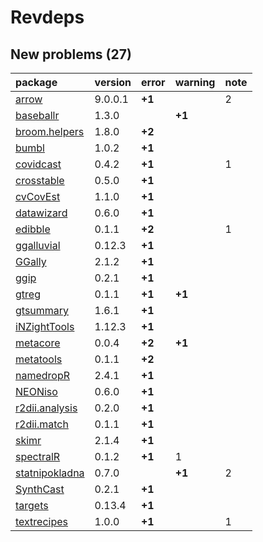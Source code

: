 # Revdeps

## New problems (27)

|package        |version |error  |warning |note |
|:--------------|:-------|:------|:-------|:----|
|[arrow](problems.md#arrow)|9.0.0.1 |__+1__ |        |2    |
|[baseballr](problems.md#baseballr)|1.3.0   |       |__+1__  |     |
|[broom.helpers](problems.md#broomhelpers)|1.8.0   |__+2__ |        |     |
|[bumbl](problems.md#bumbl)|1.0.2   |__+1__ |        |     |
|[covidcast](problems.md#covidcast)|0.4.2   |__+1__ |        |1    |
|[crosstable](problems.md#crosstable)|0.5.0   |__+1__ |        |     |
|[cvCovEst](problems.md#cvcovest)|1.1.0   |__+1__ |        |     |
|[datawizard](problems.md#datawizard)|0.6.0   |__+1__ |        |     |
|[edibble](problems.md#edibble)|0.1.1   |__+2__ |        |1    |
|[ggalluvial](problems.md#ggalluvial)|0.12.3  |__+1__ |        |     |
|[GGally](problems.md#ggally)|2.1.2   |__+1__ |        |     |
|[ggip](problems.md#ggip)|0.2.1   |__+1__ |        |     |
|[gtreg](problems.md#gtreg)|0.1.1   |__+1__ |__+1__  |     |
|[gtsummary](problems.md#gtsummary)|1.6.1   |__+1__ |        |     |
|[iNZightTools](problems.md#inzighttools)|1.12.3  |__+1__ |        |     |
|[metacore](problems.md#metacore)|0.0.4   |__+2__ |__+1__  |     |
|[metatools](problems.md#metatools)|0.1.1   |__+2__ |        |     |
|[namedropR](problems.md#namedropr)|2.4.1   |__+1__ |        |     |
|[NEONiso](problems.md#neoniso)|0.6.0   |__+1__ |        |     |
|[r2dii.analysis](problems.md#r2diianalysis)|0.2.0   |__+1__ |        |     |
|[r2dii.match](problems.md#r2diimatch)|0.1.1   |__+1__ |        |     |
|[skimr](problems.md#skimr)|2.1.4   |__+1__ |        |     |
|[spectralR](problems.md#spectralr)|0.1.2   |__+1__ |1       |     |
|[statnipokladna](problems.md#statnipokladna)|0.7.0   |       |__+1__  |2    |
|[SynthCast](problems.md#synthcast)|0.2.1   |__+1__ |        |     |
|[targets](problems.md#targets)|0.13.4  |__+1__ |        |     |
|[textrecipes](problems.md#textrecipes)|1.0.0   |__+1__ |        |1    |

